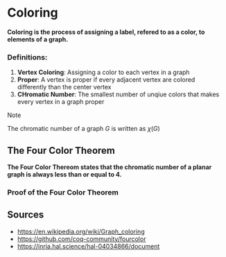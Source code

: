 # Coloring 

**Coloring is the process of assigning a label, refered to as a color, to elements of a graph.**

### Definitions:
1. **Vertex Coloring**: Assigning a color to each vertex in a graph
2. **Proper**: A vertex is proper if every adjacent vertex are colored differently than the center vertex
3. **CHromatic Number**: The smallest number of unqiue colors that makes every vertex in a graph proper

> [!Note]
> The chromatic number of a graph $G$ is written as $\chi (G)$

## The Four Color Theorem
**The Four Color Thereom states that the chromatic number of a planar graph is always less than or equal to 4.**

### Proof of the Four Color Theorem


## Sources
 - https://en.wikipedia.org/wiki/Graph_coloring
 - https://github.com/coq-community/fourcolor
 - https://inria.hal.science/hal-04034866/document
